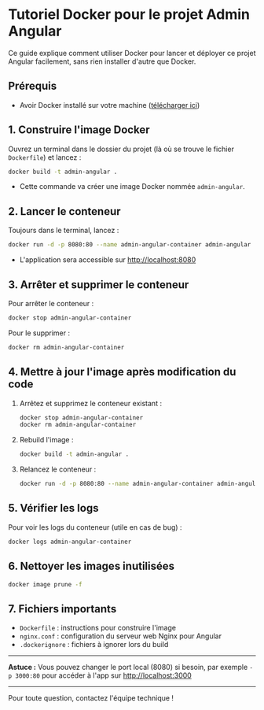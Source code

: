 # Tutoriel Docker pour le projet Admin Angular

Ce guide explique comment utiliser Docker pour lancer et déployer ce projet Angular facilement, sans rien installer d'autre que Docker.

## Prérequis
- Avoir Docker installé sur votre machine ([télécharger ici](https://www.docker.com/products/docker-desktop/))

## 1. Construire l'image Docker

Ouvrez un terminal dans le dossier du projet (là où se trouve le fichier `Dockerfile`) et lancez :

```bash
docker build -t admin-angular .
```

- Cette commande va créer une image Docker nommée `admin-angular`.

## 2. Lancer le conteneur

Toujours dans le terminal, lancez :

```bash
docker run -d -p 8080:80 --name admin-angular-container admin-angular
```

- L'application sera accessible sur [http://localhost:8080](http://localhost:8080)

## 3. Arrêter et supprimer le conteneur

Pour arrêter le conteneur :
```bash
docker stop admin-angular-container
```

Pour le supprimer :
```bash
docker rm admin-angular-container
```

## 4. Mettre à jour l'image après modification du code

1. Arrêtez et supprimez le conteneur existant :
   ```bash
   docker stop admin-angular-container
   docker rm admin-angular-container
   ```
2. Rebuild l'image :
   ```bash
   docker build -t admin-angular .
   ```
3. Relancez le conteneur :
   ```bash
   docker run -d -p 8080:80 --name admin-angular-container admin-angular
   ```

## 5. Vérifier les logs

Pour voir les logs du conteneur (utile en cas de bug) :
```bash
docker logs admin-angular-container
```

## 6. Nettoyer les images inutilisées

```bash
docker image prune -f
```

## 7. Fichiers importants
- `Dockerfile` : instructions pour construire l'image
- `nginx.conf` : configuration du serveur web Nginx pour Angular
- `.dockerignore` : fichiers à ignorer lors du build

---

**Astuce :**
Vous pouvez changer le port local (8080) si besoin, par exemple `-p 3000:80` pour accéder à l'app sur [http://localhost:3000](http://localhost:3000)

---

Pour toute question, contactez l'équipe technique !
